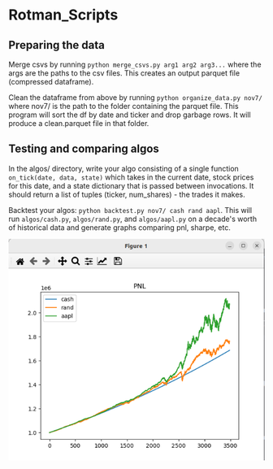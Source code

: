 # Rotman_Scripts

## Preparing the data

Merge csvs by running `python merge_csvs.py arg1 arg2 arg3...` where the args are the paths to the csv files. This creates an output parquet file (compressed dataframe).

Clean the dataframe from above by running `python organize_data.py nov7/` where nov7/ is the path to the folder containing the parquet file. This program will sort the df by date and ticker and drop garbage rows. It will produce a clean.parquet file in that folder.

## Testing and comparing algos

In the algos/ directory, write your algo consisting of a single function `on_tick(date, data, state)` which takes in the current date, stock prices for this date, and a state dictionary that is passed between invocations. It should return a list of tuples (ticker, num_shares) - the trades it makes.

Backtest your algos: `python backtest.py nov7/ cash rand aapl`. This will run `algos/cash.py`, `algos/rand.py`, and `algos/aapl.py` on a decade's worth of historical data and generate graphs comparing pnl, sharpe, etc.

![plot](./images/pnl.png)